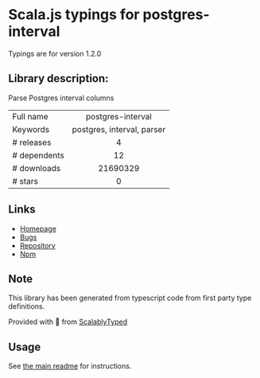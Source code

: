 
# Scala.js typings for postgres-interval

Typings are for version 1.2.0

## Library description:
Parse Postgres interval columns

|                    |                 |
| ------------------ | :-------------: |
| Full name          | postgres-interval |
| Keywords           | postgres, interval, parser |
| # releases         | 4 |
| # dependents       | 12 |
| # downloads        | 21690329 |
| # stars            | 0 |

## Links
- [Homepage](https://github.com/bendrucker/postgres-interval#readme)
- [Bugs](https://github.com/bendrucker/postgres-interval/issues)
- [Repository](https://github.com/bendrucker/postgres-interval)
- [Npm](https://www.npmjs.com/package/postgres-interval)
    


## Note
This library has been generated from typescript code from first party type definitions.

Provided with :purple_heart: from [ScalablyTyped](https://github.com/oyvindberg/ScalablyTyped)

## Usage
See [the main readme](../../readme.md) for instructions.


